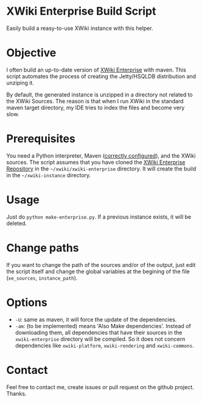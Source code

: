 XWiki Enterprise Build Script
==================

Easily build a reasy-to-use XWiki instance with this helper.

Objective
===
I often build an up-to-date version of [XWiki Enterprise](http://enterprise.xwiki.org/xwiki/bin/view/Main/WebHome) with maven. This script automates the process of creating the Jetty/HSQLDB distribution and unziping it.

By default, the generated instance is unzipped in a directory not related to the XWiki Sources. The reason is that when I run XWiki in the standard maven target directory, my IDE tries to index the files and become very slow.

Prerequisites
===
You need a Python interpreter, Maven ([correctly configured](http://dev.xwiki.org/xwiki/bin/view/Community/Building)), and the XWiki sources. The script assumes that you have cloned the [XWiki Enterprise Repository](https://github.com/xwiki/xwiki-enterprise) in the `~/xwiki/xwiki-enterprise` directory. It will create the build in the `~/xwiki-instance` directory.

Usage
===
Just do `python make-enterprise.py`.
If a previous instance exists, it will be deleted.

Change paths
===
If you want to change the path of the sources and/or of the output, just edit the script itself and change the global variables at the begining of the file (`xe_sources`, `instance_path`).

Options
===
* `-U`: same as maven, it will force the update of the dependencies.
* `-am`: (to be implemented) means 'Also Make dependencies'. Instead of downloading them, all dependencies that have their sources in the `xwiki-enterprise` directory will be compiled. So it does not concern dependencies like `xwiki-platform`, `xwiki-rendering` and `xwiki-commons`.

Contact
===
Feel free to contact me, create issues or pull request on the github project. Thanks.

